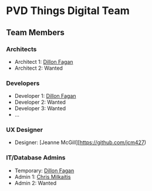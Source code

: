 # PVD Things Digital Team

## Team Members

### Architects 
- Architect 1: [Dillon Fagan](https://github.com/dillonfagan)
- Architect 2: Wanted

### Developers
- Developer 1: [Dillon Fagan](https://github.com/dillonfagan)
- Developer 2: Wanted
- Developer 3: Wanted
- ...

### UX Designer
- Designer: [Jeanne McGill][https://github.com/jcm427)

### IT/Database Admins
- Temporary: [Dillon Fagan](https://github.com/dillonfagan)
- Admin 1: [Chris Milkaitis](https://github.com/cmilkaitis)
- Admin 2: Wanted
